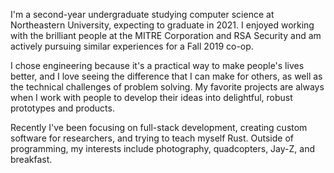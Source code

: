 I'm a second-year undergraduate studying computer science at Northeastern University, expecting to graduate in 2021. 
I enjoyed working with the brilliant people at the MITRE Corporation and RSA Security and am actively pursuing similar experiences for a Fall 2019 co-op.


I chose engineering because it's a practical way to make people's lives better, and I love seeing the difference that I can make for others, as well as the technical challenges of problem solving.
My favorite projects are always when I work with people to develop their ideas into delightful, robust prototypes and products.


Recently I've been focusing on full-stack development, creating custom software for researchers, and trying to teach myself Rust. 
Outside of programming, my interests include photography, quadcopters, Jay-Z, and breakfast.
